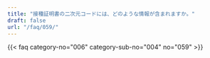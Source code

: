 ```yaml
---
title: "接種証明書の二次元コードには、どのような情報が含まれますか。"
draft: false
url: "/faq/059/"
---
```


{{< faq category-no="006" category-sub-no="004" no="059" >}}
